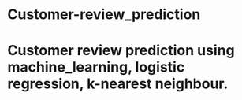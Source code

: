 # Customer-review_prediction
# Customer review prediction using machine_learning, logistic regression, k-nearest neighbour.

